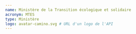 ```yaml
---
name: Ministère de la Transition écologique et solidaire
acronym: MTES
type: Ministère
logo: avatar-camino.svg # URL d'un logo de l'API
---
```

